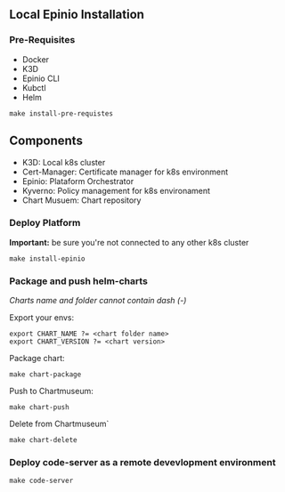 ## Local Epinio Installation

### Pre-Requisites
- Docker
- K3D
- Epinio CLI
- Kubctl
- Helm

`make install-pre-requistes`

## Components

- K3D: Local k8s cluster
- Cert-Manager: Certificate manager for k8s environment
- Epinio: Plataform Orchestrator
- Kyverno: Policy management for k8s environament
- Chart Musuem: Chart repository

### Deploy Platform

**Important:** be sure you're not connected to any other k8s cluster

`make install-epinio`

### Package and push helm-charts

*Charts name and folder cannot contain dash (-)*

Export your envs:
```
export CHART_NAME ?= <chart folder name>
export CHART_VERSION ?= <chart version>
```

Package chart:

`make chart-package`

Push to Chartmuseum:

`make chart-push`

Delete from Chartmuseum`

`make chart-delete`

### Deploy code-server as a remote devevlopment environment

`make code-server`
